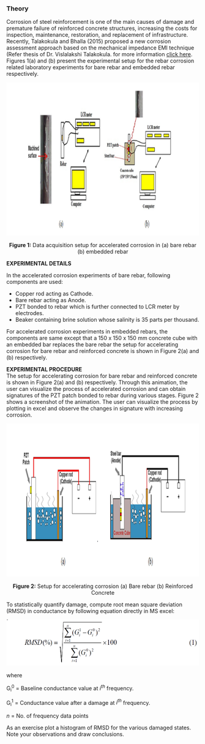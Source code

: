 ### Theory

Corrosion of steel reinforcement is one of the main causes of damage and premature failure of reinforced concrete structures, increasing the costs for inspection, maintenance, restoration, and replacement of infrastructure. Recently, Talakokula and Bhalla (2015) proposed a new corrosion assessment approach based on the mechanical impedance EMI technique (Refer thesis of Dr. Vislalakshi Talakokula. for more information <a href="images/visalakshi.pdf">click here</a>. Figures 1(a) and (b) present the experimental setup for the rebar corrosion related laboratory experiments for bare rebar and embedded rebar respectively.

<center>
<img src="images/exp1.png" height="400px"/> 

<b>Figure 1:</b> Data acquisition setup for accelerated corrosion in (a) bare rebar (b) embedded rebar
</center>

**EXPERIMENTAL DETAILS**

In the accelerated corrosion experiments of bare rebar, following components are used:
- Copper rod acting as Cathode.
- Bare rebar acting as Anode.
- PZT bonded to rebar which is further connected to LCR meter by electrodes.
- Beaker containing brine solution whose salinity is 35 parts per thousand.

For accelerated corrosion experiments in embedded rebars, the components are same except that a 150 x 150 x 150 mm concrete cube with an embedded bar replaces the bare rebar the setup for accelerating corrosion for bare rebar and reinforced concrete is shown in Figure 2(a) and (b) respectively.

**EXPERIMENTAL PROCEDURE**
<br>
The setup for accelerating corrosion for bare rebar and reinforced concrete is shown in Figure 2(a) and (b) respectively. Through this animation, the user can visualize the process of accelerated corrosion and can obtain signatures of the PZT patch bonded to rebar during various stages. Figure 2 shows a screenshot of the animation.
The user can visualize the process by plotting in excel and observe the changes in signature with increasing corrosion.

<center>
<img src="images/exp2.png" height="400px"/>

<b>Figure 2:</b> Setup for accelerating corrosion (a) Bare rebar (b) Reinforced Concrete
</center>
 
To statistically quantify damage, compute root mean square deviation (RMSD) in conductance by following equation directly in MS excel:


<img src="images/th2.png" height="120px"/>

where
<br>

G<sub>i</sub><sup>0</sup> = Baseline conductance value at <i>i<sup>th</sup></i> frequency.<br>

G<sub>i</sub><sup>1</sup> = Conductance value after a damage at <i>i<sup>th</sup></i> frequency.<br>

<i>n</i> = No. of frequency data points<br>

As an exercise plot a histogram of RMSD for the various damaged states. Note your observations and draw conclusions.
